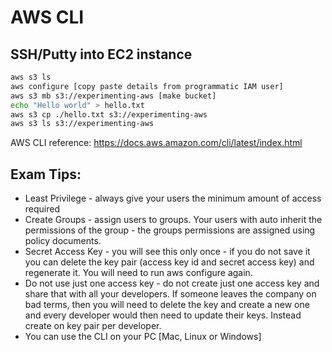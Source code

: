 # AWS CLI

## SSH/Putty into EC2 instance

```bash
aws s3 ls
aws configure [copy paste details from programmatic IAM user]
aws s3 mb s3://experimenting-aws [make bucket]
echo "Hello world" > hello.txt
aws s3 cp ./hello.txt s3://experimenting-aws
aws s3 ls s3://experimenting-aws
```

AWS CLI reference: https://docs.aws.amazon.com/cli/latest/index.html

## Exam Tips:

* Least Privilege - always give your users the minimum amount of access required
* Create Groups - assign users to groups. Your users with auto inherit the permissions of the group - the groups permissions are assigned using policy documents.
* Secret Access Key - you will see this only once - if you do not save it you can delete the key pair (access key id and secret access key) and regenerate it. You will need to run aws configure again.
* Do not use just one access key - do not create just one access key and share that with all your developers. If someone leaves the company on bad terms, then you will need to delete the key and create a new one and every developer would then need to update their keys. Instead create on key pair per developer.
* You can use the CLI on your PC [Mac, Linux or Windows]

